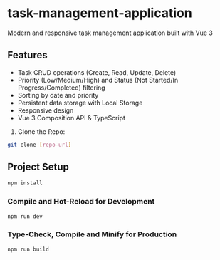 # task-management-application
Modern and responsive task management application built with Vue 3

## Features
-  Task CRUD operations (Create, Read, Update, Delete)
-  Priority (Low/Medium/High) and Status (Not Started/In Progress/Completed) filtering
-  Sorting by date and priority
-  Persistent data storage with Local Storage
-  Responsive design
-  Vue 3 Composition API & TypeScript

1. Clone the Repo:
```bash
git clone [repo-url]
```
## Project Setup

```sh
npm install
```

### Compile and Hot-Reload for Development

```sh
npm run dev
```

### Type-Check, Compile and Minify for Production

```sh
npm run build
```
